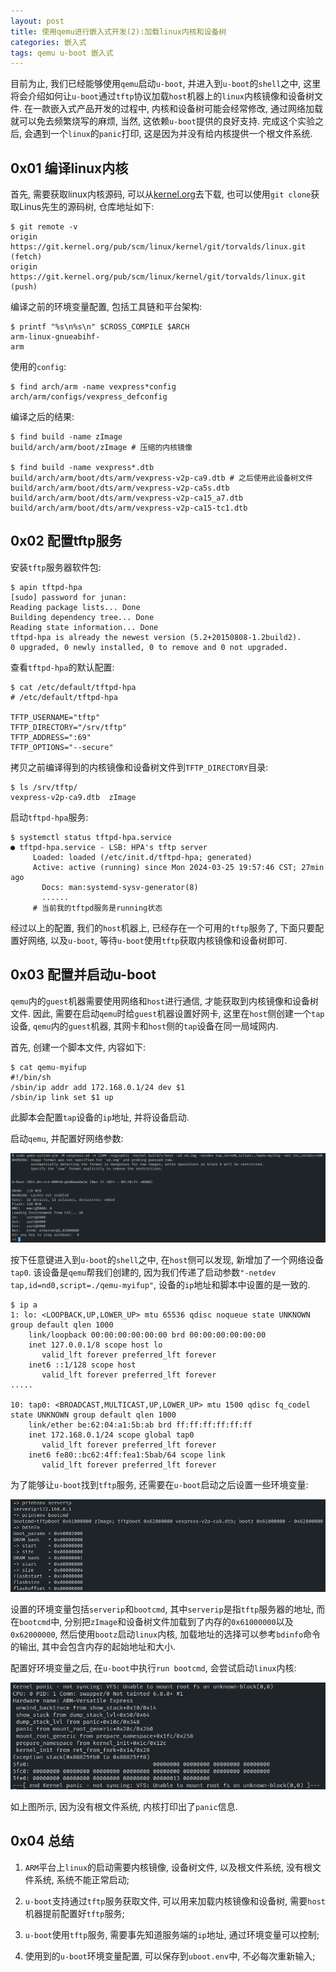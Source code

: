 ```yaml
---
layout: post
title: 使用qemu进行嵌入式开发(2):加载linux内核和设备树
categories: 嵌入式
tags: qemu u-boot 嵌入式
---
```


目前为止, 我们已经能够使用`qemu`启动`u-boot`, 并进入到`u-boot`的`shell`之中, 这里将会介绍如何让`u-boot`通过`tftp`协议加载`host`机器上的`linux`内核镜像和设备树文件. 在一款嵌入式产品开发的过程中, 内核和设备树可能会经常修改, 通过网络加载就可以免去频繁烧写的麻烦, 当然, 这依赖`u-boot`提供的良好支持. 完成这个实验之后, 会遇到一个`linux`的`panic`打印, 这是因为并没有给内核提供一个根文件系统.

## 0x01 编译linux内核

首先, 需要获取linux内核源码, 可以从[kernel.org](https://www.kernel.org/)去下载, 也可以使用`git clone`获取Linus先生的源码树, 仓库地址如下:

```shell
$ git remote -v
origin	https://git.kernel.org/pub/scm/linux/kernel/git/torvalds/linux.git (fetch)
origin	https://git.kernel.org/pub/scm/linux/kernel/git/torvalds/linux.git (push)
```

编译之前的环境变量配置, 包括工具链和平台架构:

```shell
$ printf "%s\n%s\n" $CROSS_COMPILE $ARCH
arm-linux-gnueabihf-
arm
```

使用的`config`:

```shell
$ find arch/arm -name vexpress*config
arch/arm/configs/vexpress_defconfig
```

编译之后的结果:

```shell
$ find build -name zImage
build/arch/arm/boot/zImage # 压缩的内核镜像

$ find build -name vexpress*.dtb
build/arch/arm/boot/dts/arm/vexpress-v2p-ca9.dtb # 之后使用此设备树文件
build/arch/arm/boot/dts/arm/vexpress-v2p-ca5s.dtb
build/arch/arm/boot/dts/arm/vexpress-v2p-ca15_a7.dtb
build/arch/arm/boot/dts/arm/vexpress-v2p-ca15-tc1.dtb
```

## 0x02 配置tftp服务

安装`tftp`服务器软件包:

```shell
$ apin tftpd-hpa
[sudo] password for junan: 
Reading package lists... Done
Building dependency tree... Done
Reading state information... Done
tftpd-hpa is already the newest version (5.2+20150808-1.2build2).
0 upgraded, 0 newly installed, 0 to remove and 0 not upgraded.
```

查看`tftpd-hpa`的默认配置:

```shell
$ cat /etc/default/tftpd-hpa 
# /etc/default/tftpd-hpa

TFTP_USERNAME="tftp"
TFTP_DIRECTORY="/srv/tftp"
TFTP_ADDRESS=":69"
TFTP_OPTIONS="--secure"
```

拷贝之前编译得到的内核镜像和设备树文件到`TFTP_DIRECTORY`目录:

```shell
$ ls /srv/tftp/
vexpress-v2p-ca9.dtb  zImage
```

启动`tftpd-hpa`服务:

```shell
$ systemctl status tftpd-hpa.service 
● tftpd-hpa.service - LSB: HPA's tftp server
     Loaded: loaded (/etc/init.d/tftpd-hpa; generated)
     Active: active (running) since Mon 2024-03-25 19:57:46 CST; 27min ago
       Docs: man:systemd-sysv-generator(8)
       ......
     # 当前我的tftpd服务是running状态
```

经过以上的配置, 我们的`host`机器上, 已经存在一个可用的`tftp`服务了, 下面只要配置好网络, 以及`u-boot`, 等待`u-boot`使用`tftp`获取内核镜像和设备树即可.

## 0x03 配置并启动u-boot

`qemu`内的`guest`机器需要使用网络和`host`进行通信, 才能获取到内核镜像和设备树文件. 因此, 需要在启动`qemu`时给`guest`机器设置好网卡, 这里在`host`侧创建一个`tap`设备, `qemu`内的`guest`机器, 其网卡和`host`侧的`tap`设备在同一局域网内.

首先, 创建一个脚本文件, 内容如下:

```shell
$ cat qemu-myifup 
#!/bin/sh
/sbin/ip addr add 172.168.0.1/24 dev $1
/sbin/ip link set $1 up
```

此脚本会配置`tap`设备的`ip`地址, 并将设备启动.

启动`qemu`, 并配置好网络参数:

![alt text](<../assets/img/posts/2024-03-25-使用qemu进行嵌入式开发2/1.png>)

按下任意键进入到`u-boot`的`shell`之中, 在`host`侧可以发现, 新增加了一个网络设备`tap0`. 该设备是`qemu`帮我们创建的, 因为我们传递了启动参数`"-netdev tap,id=nd0,script=./qemu-myifup"`, 设备的`ip`地址和脚本中设置的是一致的.

```shell
$ ip a
1: lo: <LOOPBACK,UP,LOWER_UP> mtu 65536 qdisc noqueue state UNKNOWN group default qlen 1000
    link/loopback 00:00:00:00:00:00 brd 00:00:00:00:00:00
    inet 127.0.0.1/8 scope host lo
       valid_lft forever preferred_lft forever
    inet6 ::1/128 scope host 
       valid_lft forever preferred_lft forever
.....

10: tap0: <BROADCAST,MULTICAST,UP,LOWER_UP> mtu 1500 qdisc fq_codel state UNKNOWN group default qlen 1000
    link/ether be:62:04:a1:5b:ab brd ff:ff:ff:ff:ff:ff
    inet 172.168.0.1/24 scope global tap0
       valid_lft forever preferred_lft forever
    inet6 fe80::bc62:4ff:fea1:5bab/64 scope link 
       valid_lft forever preferred_lft forever

```

为了能够让`u-boot`找到`tftp`服务, 还需要在`u-boot`启动之后设置一些环境变量:

![alt text](<../assets/img/posts/2024-03-25-使用qemu进行嵌入式开发2/3.png>)

设置的环境变量包括`serverip`和`bootcmd`, 其中`serverip`是指`tftp`服务器的地址, 而在`bootcmd`中, 分别把`zImage`和设备树文件加载到了内存的`0x61000000`以及`0x62000000`, 然后使用`bootz`启动`linux`内核, 加载地址的选择可以参考`bdinfo`命令的输出, 其中会包含内存的起始地址和大小.

配置好环境变量之后, 在`u-boot`中执行`run bootcmd`, 会尝试启动`linux`内核:

![alt text](<../assets/img/posts/2024-03-25-使用qemu进行嵌入式开发2/2.png>)

如上图所示, 因为没有根文件系统, 内核打印出了`panic`信息.

## 0x04 总结

1. `ARM`平台上`linux`的启动需要内核镜像, 设备树文件, 以及根文件系统, 没有根文件系统, 系统不能正常启动;

2. `u-boot`支持通过`tftp`服务获取文件, 可以用来加载内核镜像和设备树, 需要`host`机器提前配置好`tftp`服务;

3. `u-boot`使用`tftp`服务, 需要事先知道服务端的`ip`地址, 通过环境变量可以控制;

4. 使用到的`u-boot`环境变量配置, 可以保存到`uboot.env`中, 不必每次重新输入;